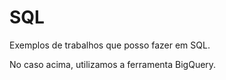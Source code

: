 # SQL

Exemplos de trabalhos que posso fazer em SQL.

No caso acima, utilizamos a ferramenta BigQuery. 
